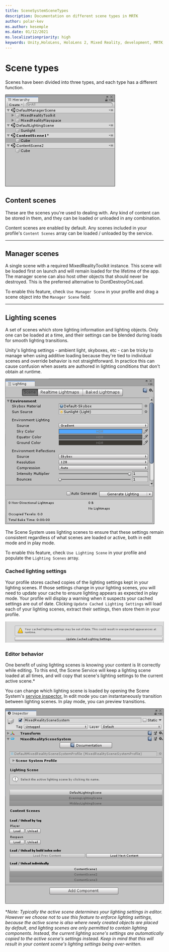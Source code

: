 ```yaml
---
title: SceneSystemSceneTypes
description: Documentation on different scene types in MRTK
author: polar-kev
ms.author: kesemple
ms.date: 01/12/2021
ms.localizationpriority: high
keywords: Unity,HoloLens, HoloLens 2, Mixed Reality, development, MRTK,
---
```


# Scene types

Scenes have been divided into three types, and each type has a different function.

![Scene system in the hierarchy](../images/scene-system/MRTK_SceneSystemEditorSceneHierarchy.PNG)

## Content scenes

These are the scenes you're used to dealing with. Any kind of content can be stored in them, and they can be loaded or unloaded in any combination.

Content scenes are enabled by default. Any scenes included in your profile's `Content Scenes` array can be loaded / unloaded by the service.

___

## Manager scenes

A single scene with a required MixedRealityToolkit instance. This scene will be loaded first on launch and will remain loaded for the lifetime of the app. The manager scene can also host other objects that should never be destroyed. This is the preferred alternative to DontDestroyOnLoad.

To enable this feature, check `Use Manager Scene` in your profile and drag a scene object into the `Manager Scene` field.

___

## Lighting scenes

A set of scenes which store lighting information and lighting objects. Only one can be loaded at a time, and their settings can be blended during loads for smooth lighting transitions.

Unity's lighting settings - ambient light, skyboxes, etc - can be tricky to manage when using additive loading because they're tied to individual scenes and override behavior is not straightforward. In practice this can cause confusion when assets are authored in lighting conditions that don't obtain at runtime.

![Scene system lighting settings](../images/scene-system/MRTK_SceneSystemLightingSettings.PNG)

The Scene System uses lighting scenes to ensure that these settings remain consistent regardless of what scenes are loaded or active, both in edit mode and in play mode.

To enable this feature, check `Use Lighting Scene` in your profile and populate the `Lighting Scenes` array.

### Cached lighting settings

Your profile stores cached copies of the lighting settings kept in your lighting scenes. If those settings change in your lighting scenes, you will need to update your cache to ensure lighting appears as expected in play mode. Your profile will display a warning when it suspects your cached settings are out of date. Clicking `Update Cached Lighting Settings` will load each of your lighting scenes, extract their settings, then store them in your profile.

![Scene system lighting settings](../images/scene-system/MRTK_SceneSystemCachedLightingSettings.PNG)

### Editor behavior

One benefit of using lighting scenes is knowing your content is lit correctly while editing. To this end, the Scene Service will keep a lighting scene loaded at all times, and will copy that scene's lighting settings to the current active scene.\*

You can change which lighting scene is loaded by opening the Scene System's [service inspector.](../../configuration/MixedRealityConfigurationGuide.md#editor-utilities) In edit mode you can instantaneously transition between lighting scenes. In play mode, you can preview transitions.

![Scene system inspector](../images/scene-system/MRTK_SceneSystemServiceInspector.PNG)

\**Note: Typically the active scene determines your lighting settings in editor. However we choose not to use this feature to enforce lighting settings, because the active scene is also where newly created objects are placed by default, and lighting scenes are only permitted to contain lighting components. Instead, the current lighting scene's settings are automatically copied to the active scene's settings instead. Keep in mind that this will result in your content scene's lighting settings being over-written.*
